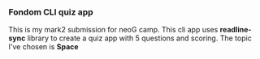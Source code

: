 ### Fondom CLI quiz app

This is my mark2 submission for neoG camp. This cli app uses **readline-sync** library to create a quiz app with 5 questions and scoring. The topic I've chosen is **Space**
